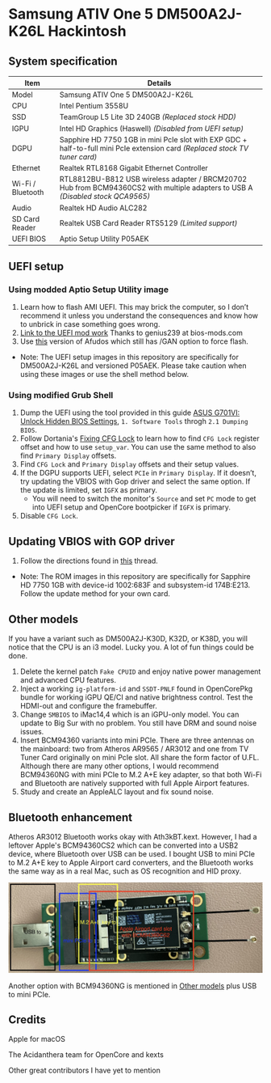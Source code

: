 # Samsung ATIV One 5 DM500A2J-K26L Hackintosh

## System specification
| Item | Details |
| - | - |
| Model | Samsung ATIV One 5 DM500A2J-K26L |
| CPU | Intel Pentium 3558U |
| SSD | TeamGroup L5 Lite 3D 240GB *(Replaced stock HDD)* |
| IGPU | Intel HD Graphics (Haswell) *(Disabled from UEFI setup)* |
| DGPU | Sapphire HD 7750 1GB in mini PcIe slot with EXP GDC + half-to-full mini PcIe extension card *(Replaced stock TV tuner card)* |
| Ethernet | Realtek RTL8168 Gigabit Ethernet Controller |
| Wi-Fi / Bluetooth | RTL8812BU-B812 USB wireless adapter / BRCM20702 Hub from BCM94360CS2 with multiple adapters to USB A *(Disabled stock QCA9565)* |
| Audio | Realtek HD Audio ALC282 |
| SD Card Reader | Realtek USB Card Reader RTS5129 *(Limited support)* |
| UEFI BIOS | Aptio Setup Utility P05AEK |

## UEFI setup
### Using modded Aptio Setup Utility image
1. Learn how to flash AMI UEFI. This may brick the computer, so I don’t recommend it unless you understand the consequences and know how to unbrick in case something goes wrong.
2. [Link to the UEFI mod work](https://www.bios-mods.com/forum/Thread-Request-Unlock-Advanced-and-Chipset-tabs-on-Samsung-All-In-One-DM500A2J) Thanks to genius239 at bios-mods.com
3. Use [this](https://www.supermicro.com/en/products/motherboard/X10SLQ-L) version of Afudos which still has /GAN option to force flash.
- Note: The UEFI setup images in this repository are specifically for DM500A2J-K26L and versioned P05AEK. Please take caution when using these images or use the shell method below.

### Using modified Grub Shell
1. Dump the UEFI using the tool provided in this guide [ASUS G701VI: Unlock Hidden BIOS Settings](https://octoperf.com/blog/2018/11/20/asus-g701vi-bios-unlock/), `1. Software Tools` throgh `2.1 Dumping BIOS`.
2. Follow Dortania's [Fixing CFG Lock](https://dortania.github.io/OpenCore-Post-Install/misc/msr-lock.html) to learn how to find `CFG Lock` register offset and how to use `setup_var`. You can use the same method to also find `Primary Display` offsets.
3. Find `CFG Lock` and `Primary Display` offsets and their setup values.
4. If the DGPU supports UEFI, select `PCIe` in `Primary Display`. If it doesn’t, try updating the VBIOS with Gop driver and select the same option. If the update is limited, set `IGFX` as primary.
    - You will need to switch the monitor's `Source` and set `PC` mode to get into UEFI setup and OpenCore bootpicker if `IGFX` is primary.
5. Disable `CFG Lock`.

## Updating VBIOS with GOP driver
1. Follow the directions found in [this](https://www.win-raid.com/t892f16-AMD-and-Nvidia-GOP-update-No-requests-DIY.html) thread.
- Note: The ROM images in this repository are specifically for Sapphire HD 7750 1GB with device-id 1002:683F and subsystem-id 174B:E213. Follow the update method for your own card.

## Other models
If you have a variant such as DM500A2J-K30D, K32D, or K38D, you will notice that the CPU is an i3 model. Lucky you. A lot of fun things could be done.
  1. Delete the kernel patch `Fake CPUID` and enjoy native power management and advanced CPU features.
  2. Inject a working `ig-platform-id` and `SSDT-PNLF` found in OpenCorePkg bundle for working iGPU QE/CI and native brightness control. Test the HDMI-out and configure the framebuffer.
  3. Change `SMBIOS` to iMac14,4 which is an iGPU-only model. You can update to Big Sur with no problem. You still have DRM and sound noise issues.
  4. Insert BCM94360 variants into mini PCIe. There are three antennas on the mainboard: two from Atheros AR9565 / AR3012 and one from TV Tuner Card originally on mini PcIe slot. All share the form factor of U.FL. Although there are many other options, I would recommend BCM94360NG with mini PCIe to M.2 A+E key adapter, so that both Wi-Fi and Bluetooth are natively supported with full Apple Airport features.
  5. Study and create an AppleALC layout and fix sound noise.

## Bluetooth enhancement
Atheros AR3012 Bluetooth works okay with Ath3kBT.kext. However, I had a leftover Apple's BCM94360CS2 which can be converted into a USB2 device, where Bluetooth over USB can be used. I bought USB to mini PCIe to M.2 A+E key to Apple Airport card converters, and the Bluetooth works the same way as in a real Mac, such as OS recognition and HID proxy.

![](images/UsbBluetooth.jpg)

Another option with BCM94360NG is mentioned in [Other models](#other-models) plus USB to mini PCIe.

## Credits
Apple for macOS

The Acidanthera team for OpenCore and kexts

Other great contributors I have yet to mention
